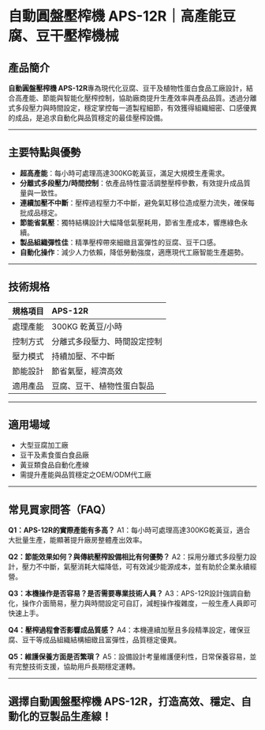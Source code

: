 # 自動圓盤壓榨機 APS-12R｜高產能豆腐、豆干壓榨機械

## 產品簡介

**自動圓盤壓榨機 APS-12R**專為現代化豆腐、豆干及植物性蛋白食品工廠設計，結合高產能、節能與智能化壓榨控制，協助廠商提升生產效率與產品品質。透過分離式多段壓力與時間設定，穩定掌控每一道製程細節，有效獲得組織細密、口感優異的成品，是追求自動化與品質穩定的最佳壓榨設備。

---

## 主要特點與優勢

- **超高產能**：每小時可處理高達300KG乾黃豆，滿足大規模生產需求。
- **分離式多段壓力/時間控制**：依產品特性靈活調整壓榨參數，有效提升成品質量與一致性。
- **連續加壓不中斷**：壓榨過程壓力不中斷，避免氣缸移位造成壓力流失，確保每批成品穩定。
- **節能省氣壓**：獨特結構設計大幅降低氣壓耗用，節省生產成本，響應綠色永續。
- **製品組織彈性佳**：精準壓榨帶來細緻且富彈性的豆腐、豆干口感。
- **自動化操作**：減少人力依賴，降低勞動強度，適應現代工廠智能生產趨勢。

---

## 技術規格

| 規格項目     | APS-12R                         |
|:------------|:-------------------------------|
| 處理產能     | 300KG 乾黃豆/小時                |
| 控制方式     | 分離式多段壓力、時間設定控制       |
| 壓力模式     | 持續加壓、不中斷                  |
| 節能設計     | 節省氣壓，經濟高效                |
| 適用產品     | 豆腐、豆干、植物性蛋白製品         |

---

## 適用場域

- 大型豆腐加工廠
- 豆干及素食蛋白食品廠
- 黃豆類食品自動化產線
- 需提升產能與品質穩定之OEM/ODM代工廠

---

## 常見買家問答（FAQ）

**Q1：APS-12R的實際產能有多高？**
A1：每小時可處理高達300KG乾黃豆，適合大批量生產，能顯著提升廠房整體產出效率。

**Q2：節能效果如何？與傳統壓榨設備相比有何優勢？**
A2：採用分離式多段壓力設計，壓力不中斷，氣壓消耗大幅降低，可有效減少能源成本，並有助於企業永續經營。

**Q3：本機操作是否容易？是否需要專業技術人員？**
A3：APS-12R設計強調自動化，操作介面簡易，壓力與時間設定可自訂，減輕操作複雜度，一般生產人員即可快速上手。

**Q4：壓榨過程會否影響成品質感？**
A4：本機連續加壓且多段精準設定，確保豆腐、豆干等成品組織結構細緻且富彈性，品質穩定優異。

**Q5：維護保養方面是否繁瑣？**
A5：設備設計考量維護便利性，日常保養容易，並有完整技術支援，協助用戶長期穩定運轉。

---

## 選擇自動圓盤壓榨機 APS-12R，打造高效、穩定、自動化的豆製品生產線！
